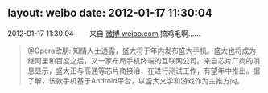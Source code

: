 layout: weibo
date: 2012-01-17 11:30:04
---
<meta name="referrer" content="no-referrer" />

2012-01-17 11:30:04  &nbsp;&nbsp;&nbsp;&nbsp;&nbsp;&nbsp; 来自 <a href="http://weibo.com/" rel="nofollow">微博 weibo.com</a>
搞鸡毛啊……
>  @Opera欧朋: 知情人士透露，盛大将于年内发布盛大手机。盛大也将成为继阿里和百度之后，又一家布局手机终端的互联网公司。来自芯片厂商的消息显示，盛大正与高通等芯片商接洽，在进行测试工作，有望年中推出。据了解，该款手机基于Android平台，以盛大文学和游戏作为主推方向。 ​​​
